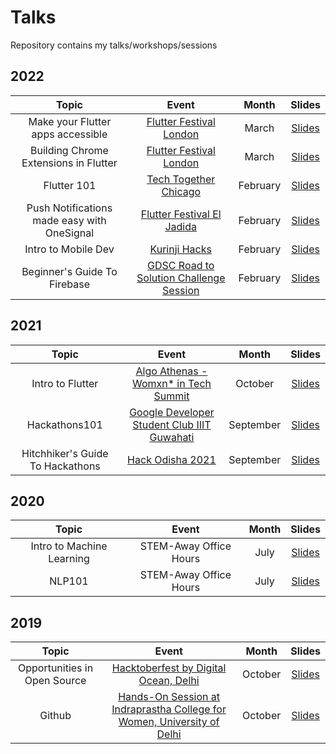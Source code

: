 # Talks
Repository contains my talks/workshops/sessions

## 2022

| Topic                                                                 | Event                                   | Month     | Slides |
| :-------------------------------------------------------------------: | :-------------------------------------: | :-------: | :----: |
| Make your Flutter apps accessible | [Flutter Festival London](https://youtu.be/j_0DoJBj42k?t=21354) | March | [Slides](https://docs.google.com/presentation/d/1EEgC7BSWN3ThlQ2XQzP62lPhvb_bUu-Y3ue__jBZhEg/edit?usp=sharing&resourcekey=0-dHeBqfx-0aPd15ai_PWMJA) |
| Building Chrome Extensions in Flutter | [Flutter Festival London](https://youtu.be/j_0DoJBj42k?t=17726) | March | [Slides](https://docs.google.com/presentation/d/1zxhF4sCrdODqKxuNhlT3GMjgQTh6P8P0Gfrd_aymmeA/edit?usp=sharing) |
| Flutter 101 | [Tech Together Chicago](https://techtogether.io/events) | February | [Slides](https://docs.google.com/presentation/d/10H1-4w1Rh4JHcWimTiWlcplsAW5Vt51TmZTQuuvPjww/edit?usp=sharing) |
| Push Notifications made easy with OneSignal | [Flutter Festival El Jadida](https://fb.watch/bpTK06oGoU/) | February | [Slides](https://docs.google.com/presentation/d/1VFHWD6jSJUJOEBqVhYALZY_5Kq2XKzhveWw0ZLGzBrg/edit?usp=sharing&resourcekey=0-x_hJjeCV_ZGKBSo3aEuRdQ) |
| Intro to Mobile Dev | [Kurinji Hacks](https://superposition-chennai.github.io/Kurinji-Hacks-Website/#/) | February | [Slides](https://docs.google.com/presentation/d/1jBk4HL87EPpa3n1l7fBb7Ejwu-u9UgGsF602hB7HkB8/edit?usp=sharing) |
| Beginner's Guide To Firebase | [GDSC Road to Solution Challenge Session](https://youtu.be/wJyFw4dcBC0) | February | [Slides](https://drive.google.com/file/d/142eDp7j55yiL4U9XZDVthlzNG8dUHPkm/view?usp=sharing) |


## 2021

| Topic                                                                 | Event                                   | Month     | Slides |
| :-------------------------------------------------------------------: | :-------------------------------------: | :-------: | :----: |
| Intro to Flutter | [Algo Athenas - Womxn* in Tech Summit](https://www.eventbrite.com/e/algo-athenas-womxn-in-tech-summit-tickets-176303397207) | October | [Slides](https://docs.google.com/presentation/d/1F964GRZWbFDIpkVGdyhG27eFZ_92X6ErrhxfkHme-ZA/edit?usp=sharing) |
| Hackathons101 | [Google Developer Student Club IIIT Guwahati](https://gdsc.community.dev/events/details/developer-student-clubs-indian-institute-of-information-technology-guwahati-presents-session-talk/) | September | [Slides](  ) |
| Hitchhiker's Guide To Hackathons | [Hack Odisha 2021]() | September | [Slides](  https://drive.google.com/file/d/11vZTmeHgHQznGMFGYKGLZ0JMWAuLnHey/view?usp=sharing ) |


## 2020

| Topic                                                                 | Event                                   | Month     | Slides |
| :-------------------------------------------------------------------: | :-------------------------------------: | :-------: | :----: |
| Intro to Machine Learning | STEM-Away Office Hours | July | [Slides](  https://docs.google.com/presentation/d/11X3-Fn47jNYpzyDjlT1VK8IbFpj_80K32s772AOpaAQ/edit?usp=drivesdk ) |
| NLP101 | STEM-Away Office Hours | July | [Slides]( https://docs.google.com/presentation/d/1iiZfhKl-eGwjxK4UVPvclnps4T2X97HnVYlEv3SsOQI/edit?usp=sharing ) |


## 2019

| Topic                                                                 | Event                                   | Month     | Slides |
| :-------------------------------------------------------------------: | :-------------------------------------: | :-------: | :----: |
| Opportunities in Open Source | [Hacktoberfest by Digital Ocean, Delhi](https://www.meetup.com/DigitalOceanDelhi/events/265557751/) | October | [Slides](https://docs.google.com/presentation/d/1Bq0Ds6-oq3rm8n1iwbhUyB8B9v9kHWkNlQEHut4n9k8/edit?usp=sharing) |
| Github | [Hands-On Session at Indraprastha College for Women, University of Delhi](https://www.facebook.com/events/764881577292697/) | October | [Slides](https://docs.google.com/presentation/d/1wuRHhghoQGPBQzjNjJGGmx8Ykaf-obeNK5YG1QRCcvc/edit?usp=sharing)
